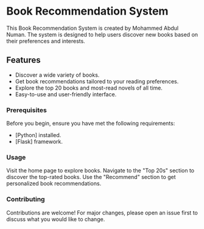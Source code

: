 # Book Recommendation System

This Book Recommendation System is created by Mohammed Abdul Numan. The system is designed to help users discover new books based on their preferences and interests.

## Features

- Discover a wide variety of books.
- Get book recommendations tailored to your reading preferences.
- Explore the top 20 books and most-read novels of all time.
- Easy-to-use and user-friendly interface.

### Prerequisites

Before you begin, ensure you have met the following requirements:

- [Python] installed.
- [Flask] framework.
   
### Usage

Visit the home page to explore books.
Navigate to the "Top 20s" section to discover the top-rated books.
Use the "Recommend" section to get personalized book recommendations.

### Contributing

Contributions are welcome! For major changes, please open an issue first to discuss what you would like to change.
